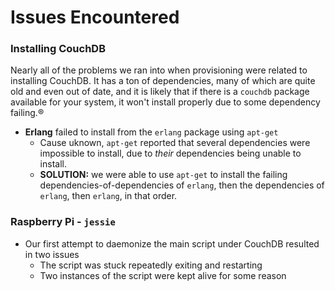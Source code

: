 # Issues Encountered
### Installing CouchDB
Nearly all of the problems we ran into when provisioning were related to installing CouchDB. It has a ton of 
dependencies, many of which are quite old and even out of date, and it is likely that if there is a `couchdb` package
 available for your system, it won't install properly due to some dependency failing.®
- **Erlang** failed to install from the `erlang` package using `apt-get`
  - Cause uknown, `apt-get` reported that several dependencies were impossible to install, due to *their* 
  dependencies being unable to install.
  - **SOLUTION:** we were able to use `apt-get` to install the failing dependencies-of-dependencies of `erlang`, 
  then the dependencies of `erlang`, then `erlang`, in that order.

### Raspberry Pi - `jessie`
- Our first attempt to daemonize the main script under CouchDB resulted in two issues
	- The script was stuck repeatedly exiting and restarting
	- Two instances of the script were kept alive for some reason